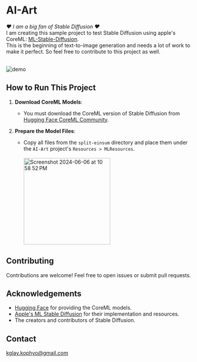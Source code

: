 # AI-Art

<i>❤️ I am a big fan of Stable Diffusion ❤️</i></br>
I am creating this sample project to test Stable Diffusion using apple's CoreML: [ML-Stable-Diffusion](https://github.com/apple/ml-stable-diffusion).</br> This is the beginning of text-to-image generation and needs a lot of work to make it perfect. So feel free to contribute to this project as well.</br></br>

![demo](https://github.com/PhyoMyanmarKyaw/AI-Art/assets/6734127/bcc4bbfd-291f-4fe7-bf48-22c4e1ba953e)

## How to Run This Project

1. **Download CoreML Models**:
   - You must download the CoreML version of Stable Diffusion from [Hugging Face CoreML Community](https://huggingface.co/coreml-community).

2. **Prepare the Model Files**:
   - Copy all files from the `split-einsum` directory and place them under the `AI-Art` project's `Resources > MLResources`.
     </br></br>
     <img width="235" alt="Screenshot 2024-06-06 at 10 58 52 PM" src="https://github.com/PhyoMyanmarKyaw/AI-Art/assets/6734127/7f0a662c-3692-49e5-9908-070104ebc442">


## Contributing

Contributions are welcome! Feel free to open issues or submit pull requests.


## Acknowledgements

- [Hugging Face](https://huggingface.co/) for providing the CoreML models.
- [Apple's ML Stable Diffusion](https://github.com/apple/ml-stable-diffusion) for their implementation and resources.
- The creators and contributors of Stable Diffusion.

## Contact

kglay.kophyo@gmail.com

